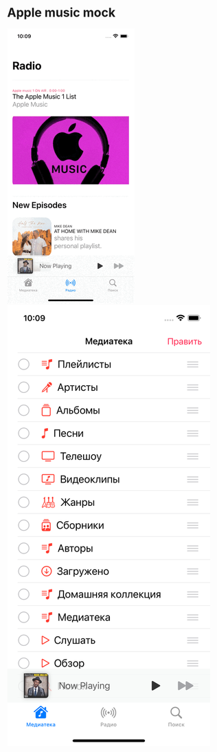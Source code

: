 # Apple music mock

![](https://github.com/geekMe1982/geekMe1982/blob/main/images/applemzk3.gif)
![](https://github.com/geekMe1982/geekMe1982/blob/main/images/applemzk2.png)

